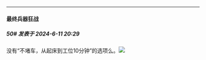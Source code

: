 ﻿
*****

####  最终兵器狂战  
##### 50#       发表于 2024-6-11 20:29

没有“不堵车，从起床到工位10分钟”的选项么。<img src="https://static.saraba1st.com/image/smiley/face2017/067.png" referrerpolicy="no-referrer">

